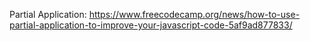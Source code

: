 Partial Application: https://www.freecodecamp.org/news/how-to-use-partial-application-to-improve-your-javascript-code-5af9ad877833/
